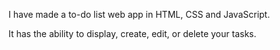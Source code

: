 I have made a to-do list web app in HTML, CSS and JavaScript.

It has the ability to display, create, edit, or delete your tasks.
